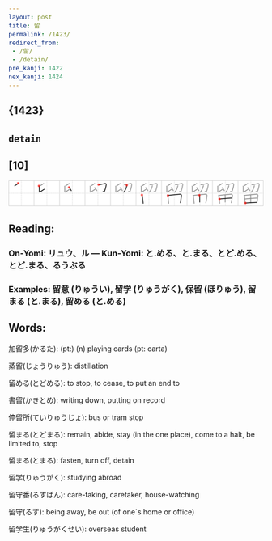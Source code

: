 ```yaml
---
layout: post
title: 留
permalink: /1423/
redirect_from:
 - /留/
 - /detain/
pre_kanji: 1422
nex_kanji: 1424
---
```


## {1423}

## `detain`

## [10]

<div class="stroke"><img src="../images/E79599.png" /></div>

## Reading:

### On-Yomi: リュウ、ル &mdash; Kun-Yomi: と.める、と.まる、とど.める、とど.まる、るうぶる

### Examples: 留意 (りゅうい), 留学 (りゅうがく), 保留 (ほりゅう), 留まる (と.まる), 留める (と.める)

## Words:

加留多(かるた): (pt:) (n) playing cards (pt: carta)

蒸留(じょうりゅう): distillation

留める(とどめる): to stop, to cease, to put an end to

書留(かきとめ): writing down, putting on record

停留所(ていりゅうじょ): bus or tram stop

留まる(とどまる): remain, abide, stay (in the one place), come to a halt, be limited to, stop

留まる(とまる): fasten, turn off, detain

留学(りゅうがく): studying abroad

留守番(るすばん): care-taking, caretaker, house-watching

留守(るす): being away, be out (of one´s home or office)

留学生(りゅうがくせい): overseas student

